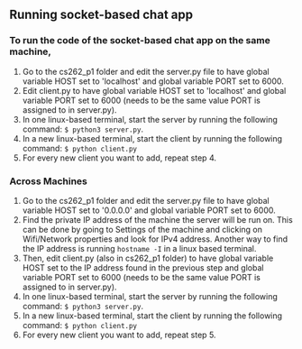 ## Running socket-based chat app

### To run the code of the socket-based chat app on the same machine, 
1. Go to the cs262_p1 folder and edit the server.py file to have global variable HOST set to 'localhost' and global variable PORT set to 6000.
2. Edit client.py to have global variable HOST set to 'localhost' and global variable PORT set to 6000 (needs to be the same value PORT is assigned to in server.py).
3. In one linux-based terminal, start the server by running the following command: ``` $ python3 server.py ```.
4. In a new linux-based terminal, start the client by running the following command: ``` $ python client.py ```
5. For every new client you want to add, repeat step 4.

### Across Machines
1. Go to the cs262_p1 folder and edit the server.py file to have global variable HOST set to '0.0.0.0' and global variable PORT set to 6000.
2. Find the private IP address of the machine the server will be run on. This can be done by going to Settings of the machine and clicking on Wifi/Network properties and look for IPv4 address. Another way to find the IP address is running ```hostname -I``` in a linux based terminal. 
3. Then, edit client.py (also in cs262_p1 folder) to have global variable HOST set to the IP address found in the previous step and global variable PORT set to 6000 (needs to be the same value PORT is assigned to in server.py).
4. In one linux-based terminal, start the server by running the following command: ``` $ python3 server.py ```.
5. In a new linux-based terminal, start the client by running the following command: ``` $ python client.py ```
6. For every new client you want to add, repeat step 5.
